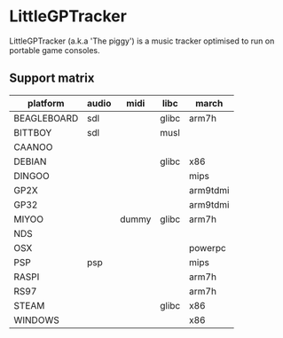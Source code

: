 # LittleGPTracker

LittleGPTracker (a.k.a 'The piggy') is a music tracker optimised to run on portable game consoles.

## Support matrix

platform    | audio         | midi  | libc  | march
------------|---------------|-------|-------|---------
BEAGLEBOARD | sdl           |       | glibc | arm7h
BITTBOY     | sdl           |       | musl  |
CAANOO      |               |       |       |
DEBIAN      |               |       | glibc | x86
DINGOO      |               |       |       | mips
GP2X        |               |       |       | arm9tdmi
GP32        |               |       |       | arm9tdmi
MIYOO       |               | dummy | glibc | arm7h
NDS         |               |       |       |
OSX         |               |       |       | powerpc
PSP         | psp           |       |       | mips
RASPI       |               |       |       | arm7h
RS97        |               |       |       | arm7h
STEAM       |               |       | glibc | x86
WINDOWS     |               |       |       | x86
